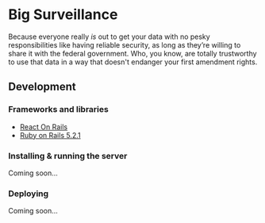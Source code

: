 # Big Surveillance

Because everyone really _is_ out to get your data with no pesky responsibilities
like having reliable security, as long as they’re willing to share it with the
federal government. Who, you know, are totally trustworthy to use that data in a
way that doesn't endanger your first amendment rights.


## Development

### Frameworks and libraries

* [React On Rails][02]
* [Ruby on Rails 5.2.1][03]

### Installing & running the server

Coming soon...

### Deploying

Coming soon...

[02]: https://github.com/shakacode/react_on_rails
[03]: https://rubyonrails.org/
